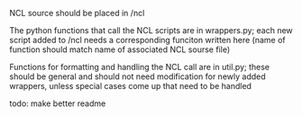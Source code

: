 NCL source should be placed in /ncl

The python functions that call the NCL scripts are in wrappers.py; each new script added to /ncl needs a corresponding funciton written here (name of function should match name of associated NCL sourse file)

Functions for formatting and handling the NCL call are in util.py; these should be general and should not need modification for newly added wrappers, unless special cases come up that need to be handled

todo: make better readme
